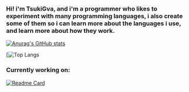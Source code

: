 ### Hi! i'm TsukiGva, and i'm a programmer who likes to experiment with many programming languages, i also create some of them so i can learn more about the languages i use, and learn more about how they work.


[![Anurag's GitHub stats](https://github-readme-stats.vercel.app/api?username=TsukiGva2&theme=gruvbox)](https://github.com/anuraghazra/github-readme-stats)

[![Top Langs](https://github-readme-stats.vercel.app/api/top-langs/?username=TsukiGva2&layout=compact&theme=gruvbox&hide=xc)

### Currently working on:

[![Readme Card](https://github-readme-stats.vercel.app/api/pin/?username=TsukiGva2&repo=Blade-lang)](https://github.com/anuraghazra/github-readme-stats)
